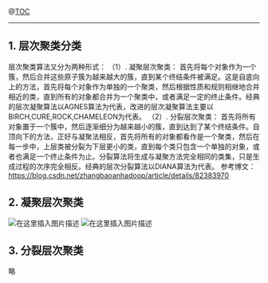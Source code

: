 ﻿@[TOC](目录)
***
## 1. 层次聚类分类
层次聚类算法又分为两种形式：
 （1）. 凝聚层次聚类：
首先将每个对象作为一个簇，然后合并这些原子簇为越来越大的簇，直到某个终结条件被满足。这是自底向上的方法，首先将每个对象作为单独的一个聚类，然后根据性质和规则相继地合并相近的类，直到所有的对象都合并为一个聚类中，或者满足一定的终止条件。经典的层次凝聚算法以AGNES算法为代表，改进的层次凝聚算法主要以BIRCH,CURE,ROCK,CHAMELEON为代表。
 （2）. 分裂层次聚类：
首先将所有对象置于一个簇中，然后逐渐细分为越来越小的簇，直到达到了某个终结条件。自顶向下的方法，正好与凝聚法相反，首先将所有的对象都看作是一个聚类，然后在每一步中，上层类被分裂为下层更小的类，直到每个类只包含一个单独的对象，或者也满足一个终止条件为止。分裂算法将生成与凝聚方法完全相同的类集，只是生成过程的次序完全相反。经典的层次分裂算法以DIANA算法为代表。
参考博文：https://blog.csdn.net/zhangbaoanhadoop/article/details/82383970
## 2. 凝聚层次聚类
![在这里插入图片描述](https://img-blog.csdnimg.cn/20190616105605218.png?x-oss-process=image/watermark,type_ZmFuZ3poZW5naGVpdGk,shadow_10,text_aHR0cHM6Ly9ibG9nLmNzZG4ubmV0L3FxXzMzMjA4ODUx,size_16,color_FFFFFF,t_70#pic_center)
![在这里插入图片描述](https://img-blog.csdnimg.cn/20190616105706881.png?x-oss-process=image/watermark,type_ZmFuZ3poZW5naGVpdGk,shadow_10,text_aHR0cHM6Ly9ibG9nLmNzZG4ubmV0L3FxXzMzMjA4ODUx,size_16,color_FFFFFF,t_70#pic_center)
## 3. 分裂层次聚类
略
